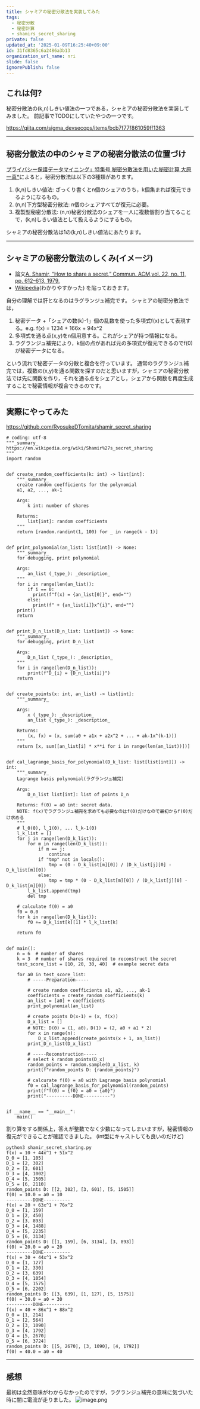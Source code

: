 ```yaml
---
title: シャミアの秘密分散法を実装してみた
tags:
  - 秘密分散
  - 秘密計算
  - shamirs_secret_sharing
private: false
updated_at: '2025-01-09T16:25:40+09:00'
id: 31fd8365c6a2486a3b13
organization_url_name: nri
slide: false
ignorePublish: false
---
```

## これは何?

秘密分散法の(k,n)しきい値法の一つである，シャミアの秘密分散法を実装してみました。
前記事でTODOにしていたやつの一つです。

https://qiita.com/sigma_devsecops/items/bcb7f77f861059ff1363

---

## 秘密分散法の中のシャミアの秘密分散法の位置づけ

[プライバシー保護データマイニング」特集号 秘密分散法を用いた秘密計算
大原 一真*](https://www.jstage.jst.go.jp/article/isciesci/63/2/63_71/_pdf)によると，秘密分散法は以下の3種類があります。

1. (k,n)しきい値法: ざっくり書くとn個のシェアのうち，k個集まれば復元できるようになるもの。
2. (n,n)下方型秘密分散法: n個のシェアすべてが復元に必要。
3. 複製型秘密分散法: (n,n)秘密分散法のシェアを一人に複数個割り当てることで，(k,n)しきい値法として扱えるようにするもの。

シャミアの秘密分散法は1の(k,n)しきい値法にあたります。

---

## シャミアの秘密分散法のしくみ(イメージ)

- 論文[A. Shamir, “How to share a secret,” Commun. ACM,vol. 22, no. 11, pp. 612–613, 1979.](https://web.mit.edu/6.857/OldStuff/Fall03/ref/Shamir-HowToShareASecret.pdf)
- [Wikipedia](https://en.wikipedia.org/wiki/Shamir%27s_secret_sharing)(わかりやすかった)
を貼っておきます。

自分の理解では肝となるのはラグランジュ補完です。
シャミアの秘密分散法では，
1. 秘密データ +「シェアの数(k)-1」個の乱数を使った多項式f(x)として表現する。e.g. f(x) = 1234 + 166x + 94x^2
2. 多項式を通る点(x,y)をn個用意する。これがシェアが持つ情報になる。
3. ラグランジュ補完により，k個の点があれば元の多項式が復元できるのでf(0)が秘密データになる。

という流れで秘密データの分散と複合を行っています。
通常のラグランジュ補完では，複数の(x,y)を通る関数を探すのだと思いますが，シャミアの秘密分散法では先に関数を作り，それを通る点をシェアとし，シェアから関数を再度生成することで秘密情報が複合できるのです。

---

## 実際にやってみた

https://github.com/RyosukeDTomita/shamir_secret_sharing

```python3
# coding: utf-8
"""_summary_
https://en.wikipedia.org/wiki/Shamir%27s_secret_sharing
"""
import random


def create_random_coefficients(k: int) -> list[int]:
    """_summary_
    create random coefficients for the polynomial
    a1, a2, ..., ak-1

    Args:
        k int: number of shares

    Returns:
        list[int]: random coefficients
    """
    return [random.randint(1, 100) for _ in range(k - 1)]


def print_polynomial(an_list: list[int]) -> None:
    """_summary_
    for debugging, print polynomial

    Args:
        an_list (_type_): _description_
    """
    for i in range(len(an_list)):
        if i == 0:
          print(f"f(x) = {an_list[0]}", end="")
        else:
          print(f" + {an_list[i]}x^{i}", end="")
    print()
    return


def print_D_n_list(D_n_list: list[int]) -> None:
    """_summary_
    for debugging, print D_n_list

    Args:
        D_n_list (_type_): _description_
    """
    for i in range(len(D_n_list)):
        print(f"D_{i} = {D_n_list[i]}")
    return


def create_points(x: int, an_list) -> list[int]:
    """_summary_

    Args:
        x (_type_): _description_
        an_list (_type_): _description_

    Returns:
        (x, fx) = (x, sum(a0 + a1x + a2x^2 + ... + ak-1x^(k-1)))
    """
    return [x, sum([an_list[i] * x**i for i in range(len(an_list))])]


def cal_lagrange_basis_for_polynomial(D_k_list: list[list[int]]) -> int:
    """_summary_
    Lagrange basis polynomial(ラグランジュ補完)

    Args:
        D_n_list list[int]: list of points D_n

    Returns: f(0) = a0 int: secret data.
    NOTE: f(x)でラグランジュ補完を求めても必要なのはf(0)だけなので最初からf(0)だけ求める
    """
    # l_0(0), l_1(0), ... l_k-1(0)
    l_k_list = []
    for j in range(len(D_k_list)):
        for m in range(len(D_k_list)):
            if m == j:
                continue
            if "tmp" not in locals():
                tmp = (0 - D_k_list[m][0]) / (D_k_list[j][0] - D_k_list[m][0])
            else:
                tmp = tmp * (0 - D_k_list[m][0]) / (D_k_list[j][0] - D_k_list[m][0])
        l_k_list.append(tmp)
        del tmp

    # calculate f(0) = a0
    f0 = 0.0
    for k in range(len(D_k_list)):
        f0 += D_k_list[k][1] * l_k_list[k]

    return f0


def main():
    n = 6  # number of shares
    k = 3  # number of shares required to reconstruct the secret
    test_score_list = [10, 20, 30, 40]  # example secret data

    for a0 in test_score_list:
        # -----Preparation-----

        # create random coefficients a1, a2, ..., ak-1
        coefficients = create_random_coefficients(k)
        an_list = [a0] + coefficients
        print_polynomial(an_list)

        # create points D(x-1) = (x, f(x))
        D_x_list = []
        # NOTE: D(0) = (1, a0)，D(1) = (2, a0 + a1 * 2)
        for x in range(n):
            D_x_list.append(create_points(x + 1, an_list))
        print_D_n_list(D_x_list)

        # -----Reconstruction-----
        # select k random points(D_x)
        random_points = random.sample(D_x_list, k)
        print(f"random_points D: {random_points}")

        # calcurate f(0) = a0 with Lagrange basis polynomial
        f0 = cal_lagrange_basis_for_polynomial(random_points)
        print(f"f(0) = {f0} = a0 = {a0}")
        print("----------DONE----------")


if __name__ == "__main__":
    main()

```
割り算をする関係上，答えが整数でなく少数になってしまいますが，秘密情報の復元ができることが確認できました。
(int型にキャストしても良いのだけど)

```shell
python3 shamir_secret_sharing.py
f(x) = 10 + 44x^1 + 51x^2
D_0 = [1, 105]
D_1 = [2, 302]
D_2 = [3, 601]
D_3 = [4, 1002]
D_4 = [5, 1505]
D_5 = [6, 2110]
random_points D: [[2, 302], [3, 601], [5, 1505]]
f(0) = 10.0 = a0 = 10
----------DONE----------
f(x) = 20 + 63x^1 + 76x^2
D_0 = [1, 159]
D_1 = [2, 450]
D_2 = [3, 893]
D_3 = [4, 1488]
D_4 = [5, 2235]
D_5 = [6, 3134]
random_points D: [[1, 159], [6, 3134], [3, 893]]
f(0) = 20.0 = a0 = 20
----------DONE----------
f(x) = 30 + 44x^1 + 53x^2
D_0 = [1, 127]
D_1 = [2, 330]
D_2 = [3, 639]
D_3 = [4, 1054]
D_4 = [5, 1575]
D_5 = [6, 2202]
random_points D: [[3, 639], [1, 127], [5, 1575]]
f(0) = 30.0 = a0 = 30
----------DONE----------
f(x) = 40 + 86x^1 + 88x^2
D_0 = [1, 214]
D_1 = [2, 564]
D_2 = [3, 1090]
D_3 = [4, 1792]
D_4 = [5, 2670]
D_5 = [6, 3724]
random_points D: [[5, 2670], [3, 1090], [4, 1792]]
f(0) = 40.0 = a0 = 40
```

---

## 感想

最初は全然意味がわからなかったのですが，ラグランジュ補完の意味に気づいた時に闇に電流が走りました。
![image.png](https://qiita-image-store.s3.ap-northeast-1.amazonaws.com/0/3718390/6569a0d7-d521-3483-ef21-ef4621fbf664.png)
